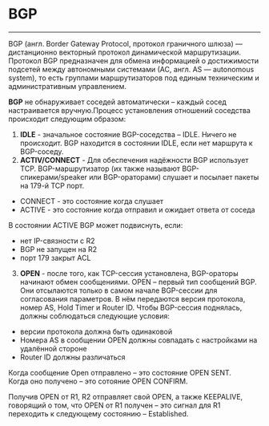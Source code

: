 # BGP
_ _  _
BGP (англ. Border Gateway Protocol, протокол граничного шлюза) — дистанционно векторный протокол динамической маршрутизации. Протокол BGP предназначен для обмена информацией о достижимости подсетей между автономными системами (АС, англ. AS — autonomous system), то есть группами маршрутизаторов под единым техническим и административным управлением.   

**BGP** не обнаруживает соседей автоматически – каждый сосед настраивается вручную.Процесс установления отношений соседства происходит следующим образом:
1. **IDLE** - значальное состояние BGP-соседства – IDLE. Ничего не происходит. BGP находится в соcтоянии IDLE, если нет маршрута к BGP-соседу.
2. **ACTIV/CONNECT** - Для обеспечения надёжности BGP использует TCP. BGP-маршрутизатор (их также называют BGP-спикерами/speaker или BGP-ораторами) слушает и посылает пакеты на 179-й TCP порт.
 - CONNECT - это состояние когда слушает
 - ACTIVE - это состояние когда отправил и ожидает ответа от соседа

В состоянии ACTIVE BGP может подвиснуть, если:
- нет IP-связности с R2
- BGP не запущен на R2
- порт 179 закрыт ACL

3. **OPEN** - после того, как TCP-сессия установлена, BGP-ораторы начинают обмен сообщениями. OPEN – первый тип сообщений BGP. Они отсылаются только в самом начале BGP-сессии для согласования параметров. В нём передаются версия протокола, номер AS, Hold Timer и Router ID. Чтобы BGP-сессия поднялась, должны соблюдаться следующие условия:
- версии протокола должна быть одинаковой
- Номера AS в сообщении OPEN должны совпадать с настройками на удалённой стороне
- Router ID должны различаться

Когда сообщение Open отправлено – это состояние OPEN SENT.    
Когда оно получено – это сотояние OPEN CONFIRM.    

  Получив OPEN от R1, R2 отправляет свой OPEN, а также KEEPALIVE, говорящий о том, что OPEN от R1 получен – это сигнал для R1 переходить к следующему состоянию – Established.

